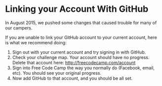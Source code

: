 # Linking your Account With GitHub

In August 2015, we pushed some changes that caused trouble for many of our campers.

If you are unable to link your GitHub account to your current account, here is what we recommend doing: 

1) Sign out with your current account and try signing in with GitHub. 
2) Check your challenge map. Your account should have no progress. Delete that account here: http://freecodecamp.com/account
3) Sign into Free Code Camp the way you normally do (Facebook, email, etc). You should see your original progress. 
3) Now add GitHub to that account, and you should be all set.
